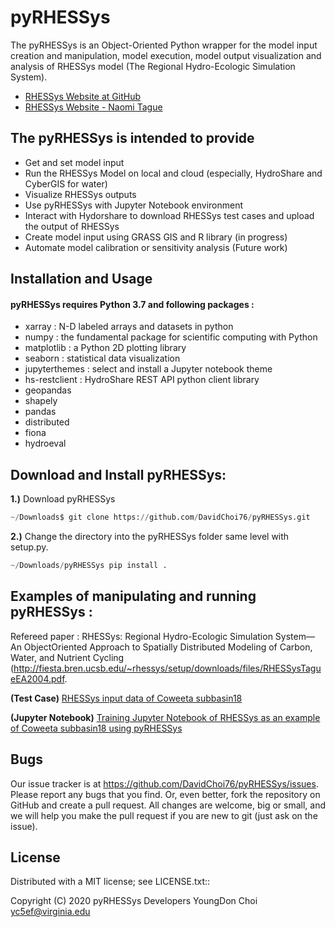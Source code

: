 # pyRHESSys

The pyRHESSys is an Object-Oriented Python wrapper for the model input creation and manipulation, model execution, model output visualization and analysis of RHESSys model (The Regional Hydro-Ecologic Simulation System).

* [RHESSys Website at GitHub ](https://github.com/RHESSys)
* [RHESSys Website - Naomi Tague ](http://fiesta.bren.ucsb.edu/~rhessys/)

## The pyRHESSys is intended to provide

 - Get and set model input
 - Run the RHESSys Model on local and cloud (especially, HydroShare and CyberGIS for water) 
 - Visualize RHESSys outputs
 - Use pyRHESSys with Jupyter Notebook environment 
 - Interact with Hydorshare to download RHESSys test cases and upload the output of RHESSys
 - Create model input using GRASS GIS and R library (in progress)
 - Automate model calibration or sensitivity analysis (Future work)
 
## Installation and Usage

#### pyRHESSys requires Python 3.7 and following packages :

 - xarray : N-D labeled arrays and datasets in python
 - numpy : the fundamental package for scientific computing with Python
 - matplotlib : a Python 2D plotting library 
 - seaborn : statistical data visualization 
 - jupyterthemes : select and install a Jupyter notebook theme
 - hs-restclient : HydroShare REST API python client library
 - geopandas
 - shapely
 - pandas
 - distributed
 - fiona
 - hydroeval
     
## Download and Install pyRHESSys:

**1.)**  Download pyRHESSys
```python
~/Downloads$ git clone https://github.com/DavidChoi76/pyRHESSys.git
```
        
**2.)**  Change the directory into the pyRHESSys folder same level with setup.py.
```python
~/Downloads/pyRHESSys pip install .
```

## Examples of manipulating and running pyRHESSys :

Refereed paper : RHESSys: Regional Hydro-Ecologic Simulation System—An ObjectOriented Approach to Spatially Distributed Modeling of Carbon, Water, and Nutrient Cycling (http://fiesta.bren.ucsb.edu/~rhessys/setup/downloads/files/RHESSysTagueEA2004.pdf.

**(Test Case)** [RHESSys input data of Coweeta subbasin18](https://www.hydroshare.org/resource/6e34c42af35a4f51b1642de70ed6af95/) 

**(Jupyter Notebook)** [Training Jupyter Notebook of RHESSys as an example of Coweeta subbasin18 using pyRHESSys](https://www.hydroshare.org/resource/9c2c5df86f1a48c0a57c1d142b4dc9a4/)
         
## Bugs
  Our issue tracker is at https://github.com/DavidChoi76/pyRHESSys/issues.
  Please report any bugs that you find.  Or, even better, fork the repository on
  GitHub and create a pull request.  All changes are welcome, big or small, and we
  will help you make the pull request if you are new to git
  (just ask on the issue).

## License
  Distributed with a MIT license; see LICENSE.txt::

  Copyright (C) 2020 pyRHESSys Developers
  YoungDon Choi <yc5ef@virginia.edu>
 
